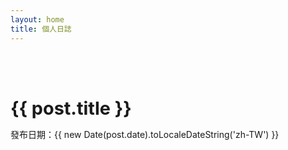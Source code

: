 ```yaml
---
layout: home
title: 個人日誌
---
```


<script setup>
// 這裡會把剛剛在 posts.data.ts 整理好的文章資料載入進來
// @ts-ignore
import { data as posts } from '../.vitepress/theme/posts.data.ts' // 載入文章資料

import { useData } from 'vitepress'
const { site } = useData()
</script>

<div class="blog-list">
  <div v-for="post in posts" :key="post.url" class="post-item">
    <h2>
      <a :href="post.url">
        {{ post.title }}
      </a>
    </h2>
    <p v-if="post.date">發布日期：{{ new Date(post.date).toLocaleDateString('zh-TW') }}</p>
    <p v-if="post.excerpt" v-html="post.excerpt"></p>
  </div>
</div>

<style scoped>
.blog-list {
  max-width: 768px;
  margin: 0 auto;
  padding: 2rem 0;
}
.post-item {
  margin-bottom: 2rem;
  border-bottom: 1px dashed var(--vp-c-divider);
  padding-bottom: 1.5rem;
}
.post-item h2 {
  font-size: 1.8rem;
  margin-bottom: 0.5rem;
}
.post-item h2 a {
  color: var(--vp-c-text-1);
  text-decoration: none;
}
.post-item h2 a:hover {
  color: var(--vp-c-brand-1);
}
.post-item p {
  color: var(--vp-c-text-2);
  line-height: 1.6;
}
</style>
